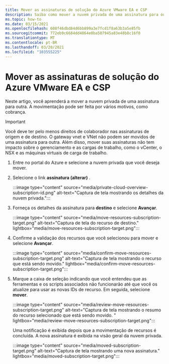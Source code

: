 ```yaml
---
title: Mover as assinaturas de solução do Azure VMware EA e CSP
description: Saiba como mover a nuvem privada de uma assinatura para outra. A movimentação pode ser feita por vários motivos, como cobrança.
ms.topic: how-to
ms.date: 03/15/2021
ms.openlocfilehash: 608f46dbd84d6bb899a3e7fcd1f8a63b3a5e85fb
ms.sourcegitcommit: 772eb9c6684dd4864e0ba507945a83e48b8c16f0
ms.translationtype: MT
ms.contentlocale: pt-BR
ms.lasthandoff: 03/20/2021
ms.locfileid: "103555225"
---
```

# <a name="move-ea-and-csp-azure-vmware-solution-subscriptions"></a>Mover as assinaturas de solução do Azure VMware EA e CSP

Neste artigo, você aprenderá a mover a nuvem privada de uma assinatura para outra. A movimentação pode ser feita por vários motivos, como cobrança. 

>[!IMPORTANT]
>Você deve ter pelo menos direitos de colaborador nas assinaturas de origem e de destino. O gateway vnet e VNet não podem ser movidos de uma assinatura para outra. Além disso, mover suas assinaturas não tem impacto sobre o gerenciamento e as cargas de trabalho, como o vCenter, o NSX e as máquinas virtuais de carga de trabalho.

1. Entre no portal do Azure e selecione a nuvem privada que você deseja mover.

1. Selecione o link **assinatura (alterar)** .

   :::image type="content" source="media/private-cloud-overview-subscription-id.png" alt-text="Captura de tela mostrando os detalhes da nuvem privada.":::

1. Forneça os detalhes da assinatura para **destino** e selecione **Avançar**.

   :::image type="content" source="media/move-resources-subscription-target.png" alt-text="Captura de tela do recurso de destino." lightbox="media/move-resources-subscription-target.png":::

1. Confirme a validação dos recursos que você selecionou para mover e selecione **Avançar**. 

   :::image type="content" source="media/confirm-move-resources-subscription-target.png" alt-text="Captura de tela mostrando o recurso que está sendo movido." lightbox="media/confirm-move-resources-subscription-target.png":::

1. Marque a caixa de seleção indicando que você entendeu que as ferramentas e os scripts associados não funcionarão até que você os atualize para usar as novas IDs de recurso. Em seguida, selecione **mover**.

   :::image type="content" source="media/review-move-resources-subscription-target.png" alt-text="Captura de tela mostrando o resumo do recurso selecionado que está sendo movido. " lightbox="media/review-move-resources-subscription-target.png":::

   Uma notificação é exibida depois que a movimentação de recursos é concluída. A nova assinatura é exibida na visão geral da nuvem privada.

   :::image type="content" source="media/moved-subscription-target.png" alt-text="Captura de tela mostrando uma nova assinatura." lightbox="media/moved-subscription-target.png":::

